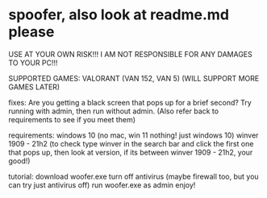 # spoofer, also look at readme.md please

USE AT YOUR OWN RISK!!!
I AM NOT RESPONSIBLE FOR ANY DAMAGES TO YOUR PC!!!

SUPPORTED GAMES:
VALORANT (VAN 152, VAN 5)
(WILL SUPPORT MORE GAMES LATER)

fixes:
Are you getting a black screen that pops up for a brief second? Try running with admin, then run without admin.
(Also refer back to requirements to see if you meet them)

requirements:
windows 10 (no mac, win 11 nothing! just windows 10)
winver 1909 - 21h2 (to check type winver in the search bar and click the first one that pops up, then look at version, if its between winver 1909 - 21h2, your good!)

tutorial:
download woofer.exe
turn off antivirus (maybe firewall too, but you can try just antivirus off)
run woofer.exe as admin
enjoy!
